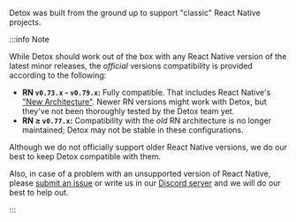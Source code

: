 <!-- markdownlint-configure-file { "first-line-h1": 0 } -->

Detox was built from the ground up to support "classic" React Native projects.

:::info Note

While Detox should work out of the box with any React Native version of the latest minor releases,
the _official_ versions compatibility is provided according to the following:

- **RN `v0.73.x` - `v0.79.x`:** Fully compatible. That includes React Native's ["New Architecture"](https://reactnative.dev/docs/the-new-architecture/landing-page).
  Newer RN versions might work with Detox, but they've not been thoroughly tested by the Detox team yet.
- **RN ≥ `v0.77.x`:** Compatibility with the _old_ RN architecture is no longer maintained; Detox may not be stable in these configurations.

Although we do not officially support older React Native versions, we do our best to keep Detox compatible with them.

Also, in case of a problem with an unsupported version of React Native, please [submit an issue](https://github.com/wix/Detox/issues/new/choose) or write us in our [Discord server](https://discord.gg/CkD5QKheF5) and we will do our best to help out.

:::
